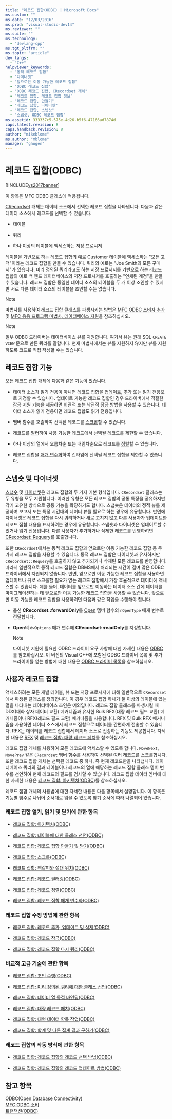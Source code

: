 ```yaml
---
title: "레코드 집합(ODBC) | Microsoft Docs"
ms.custom: ""
ms.date: "12/03/2016"
ms.prod: "visual-studio-dev14"
ms.reviewer: ""
ms.suite: ""
ms.technology: 
  - "devlang-cpp"
ms.tgt_pltfrm: ""
ms.topic: "article"
dev_langs: 
  - "C++"
helpviewer_keywords: 
  - "동적 레코드 집합"
  - "다이너셋"
  - "앞으로만 이동 가능한 레코드 집합"
  - "ODBC 레코드 집합"
  - "ODBC 레코드 집합, CRecordset 개체"
  - "레코드 집합, 레코드 집합 정보"
  - "레코드 집합, 만들기"
  - "레코드 집합, 다이너셋"
  - "레코드 집합, 스냅샷"
  - "스냅샷, ODBC 레코드 집합"
ms.assetid: 333337c5-575e-4d26-b5f6-47166ad7874d
caps.latest.revision: 8
caps.handback.revision: 8
author: "mikeblome"
ms.author: "mblome"
manager: "ghogen"
---
```

# 레코드 집합(ODBC)
[!INCLUDE[vs2017banner](../../assembler/inline/includes/vs2017banner.md)]

이 항목은 MFC ODBC 클래스에 적용됩니다.  
  
 [CRecordset](../../mfc/reference/crecordset-class.md) 개체는 데이터 소스에서 선택한 레코드 집합을 나타냅니다.  다음과 같은 데이터 소스에서 레코드를 선택할 수 있습니다.  
  
-   테이블  
  
-   쿼리  
  
-   하나 이상의 테이블에 액세스하는 저장 프로시저  
  
 테이블을 기반으로 하는 레코드 집합의 예로 Customer 테이블에 액세스하는 "모든 고객"이라는 레코드 집합을 만들 수 있습니다.  쿼리의 예로는 "Joe Smith의 모든 구매서"가 있습니다. 미리 정의된 쿼리라고도 하는 저장 프로시저를 기반으로 하는 레코드 집합의 예로 백 엔드 데이터베이스의 저장 프로시저를 호출하는 "연체된 계정"을 만들 수 있습니다.  레코드 집합은 동일한 데이터 소스의 테이블을 두 개 이상 조인할 수 있지만 서로 다른 데이터 소스의 테이블을 조인할 수는 없습니다.  
  
> [!NOTE]
>  마법사를 사용하여 레코드 집합 클래스를 파생시키는 방법은 [MFC ODBC 소비자 추가](../../mfc/reference/adding-an-mfc-odbc-consumer.md) 및 [MFC 응용 프로그램 마법사, 데이터베이스 지원](../../mfc/reference/database-support-mfc-application-wizard.md)을 참조하십시오.  
  
> [!NOTE]
>  일부 ODBC 드라이버는 데이터베이스 뷰를 지원합니다.  여기서 뷰는 원래 SQL `CREATE VIEW` 문으로 만든 쿼리를 말합니다.  현재 마법사에서는 뷰를 지원하지 않지만 뷰를 지원하도록 코드로 직접 작성할 수는 있습니다.  
  
##  <a name="_core_recordset_capabilities"></a> 레코드 집합 기능  
 모든 레코드 집합 개체에 다음과 같은 기능이 있습니다.  
  
-   데이터 소스가 읽기 전용이 아니면 레코드 집합을 [업데이트](../../data/odbc/recordset-adding-updating-and-deleting-records-odbc.md), [추가](../../data/odbc/recordset-adding-updating-and-deleting-records-odbc.md) 또는 읽기 전용으로 지정할 수 있습니다.  업데이트 가능한 레코드 집합인 경우 드라이버에서 적절한 잠금 지원 기능을 제공하면 비관적 또는 낙관적 [잠금](../../data/odbc/recordset-locking-records-odbc.md) 방법을 사용할 수 있습니다.  데이터 소스가 읽기 전용이면 레코드 집합도 읽기 전용입니다.  
  
-   멤버 함수를 호출하여 선택된 레코드를 [스크롤](../../data/odbc/recordset-scrolling-odbc.md)할 수 있습니다.  
  
-   레코드를 [필터](../../data/odbc/recordset-filtering-records-odbc.md)하여 사용 가능한 레코드에서 선택될 레코드를 제한할 수 있습니다.  
  
-   하나 이상의 열에서 오름차순 또는 내림차순으로 레코드를 [정렬](../../data/odbc/recordset-sorting-records-odbc.md)할 수 있습니다.  
  
-   레코드 집합을 [매개 변수화](../../data/odbc/recordset-parameterizing-a-recordset-odbc.md)하여 런타임에 선택될 레코드 집합을 제한할 수 있습니다.  
  
##  <a name="_core_snapshots_and_dynasets"></a> 스냅숏 및 다이너셋  
 [스냅숏](../../data/odbc/snapshot.md) 및 [다이너셋](../../data/odbc/dynaset.md)은 레코드 집합의 두 가지 기본 형식입니다.  `CRecordset` 클래스는 두 유형을 모두 지원합니다.  이러한 유형은 모든 레코드 집합의 공통 특징을 공유하지만 각기 고유한 방식으로 공통 기능을 확장하기도 합니다.  스냅숏은 데이터의 정적 뷰를 제공하며 보고서 또는 특정 시간대의 데이터 뷰를 필요로 하는 경우에 유용합니다.  반면에 다이너셋은 레코드 집합을 다시 쿼리하거나 새로 고치지 않고 다른 사용자가 업데이트한 레코드 집합 내용을 표시하려는 경우에 유용합니다.  스냅숏과 다이너셋은 업데이트할 수 있거나 읽기 전용입니다.  다른 사용자가 추가하거나 삭제한 레코드를 반영하려면 [CRecordset::Requery](../Topic/CRecordset::Requery.md)를 호출합니다.  
  
 또한 `CRecordset`에서는 동적 레코드 집합과 앞으로만 이동 가능한 레코드 집합 등 두 가지 레코드 집합을 사용할 수 있습니다.  동적 레코드 집합은 다이너셋과 유사하지만 `CRecordset::Requery`를 호출하지 않고 추가되거나 삭제된 모든 레코드를 반영합니다.  따라서 일반적으로 동적 레코드 집합은 DBMS에서 처리되는 시간이 길며 많은 ODBC 드라이버에서 지원되지 않습니다.  반면, 앞으로만 이동 가능한 레코드 집합을 사용하면 업데이트나 뒤로 스크롤할 필요가 없는 레코드 집합에서 가장 효율적으로 데이터에 액세스할 수 있습니다.  예를 들어, 데이터를 앞으로만 이동하는 데이터 소스 간에 데이터를 마이그레이션하는 데 앞으로만 이동 가능한 레코드 집합을 사용할 수 있습니다.  앞으로만 이동 가능한 레코드 집합을 사용하려면 다음과 같은 작업을 수행해야 합니다.  
  
-   옵션 **CRecordset::forwardOnly**를 [Open](../Topic/CRecordset::Open.md) 멤버 함수의 `nOpenType` 매개 변수로 전달합니다.  
  
-   **Open**의 `dwOptions` 매개 변수에 **CRecordset::readOnly**를 지정합니다.  
  
    > [!NOTE]
    >  다이너셋 지원에 필요한 ODBC 드라이버 요구 사항에 대한 자세한 내용은 [ODBC](../../data/odbc/odbc-basics.md)를 참조하십시오.  이 버전의 Visual C\+\+에 포함된 ODBC 드라이버 목록 및 추가 드라이버를 얻는 방법에 대한 내용은 [ODBC 드라이버 목록](../../data/odbc/odbc-driver-list.md)을 참조하십시오.  
  
##  <a name="_core_your_recordsets"></a> 사용자 레코드 집합  
 액세스하려는 모든 개별 테이블, 뷰 또는 저장 프로시저에 대해 일반적으로 `CRecordset`에서 파생된 클래스를 정의합니다. 이 경우 레코드 집합 하나가 둘 이상의 테이블에 있는 열을 나타내는 데이터베이스 조인은 예외입니다. 레코드 집합 클래스를 파생시킬 때 DDX\(대화 상자 데이터 교환\) 메커니즘과 유사한 Bulk RFX\(대량 레코드 필드 교환\) 메커니즘이나 RFX\(레코드 필드 교환\) 메커니즘을 사용합니다.  RFX 및 Bulk RFX 메커니즘을 사용하면 데이터 소스에서 레코드 집합으로 데이터를 간편하게 전송할 수 있습니다. RFX는 데이터를 레코드 집합에서 데이터 소스로 전송하는 기능도 제공합니다.  자세한 내용은 [RFX](../../data/odbc/record-field-exchange-rfx.md) 및 [레코드 집합: 대량 레코드 페치](../../data/odbc/recordset-fetching-records-in-bulk-odbc.md)를 참조하십시오.  
  
 레코드 집합 개체를 사용하여 모든 레코드에 액세스할 수 있도록 합니다.  `MoveNext`, `MovePrev` 같은 `CRecordset` 멤버 함수를 사용하여 선택된 여러 레코드를 스크롤합니다.  또한 레코드 집합 개체는 선택된 레코드 중 하나, 즉 현재 레코드만을 나타냅니다.  데이터베이스 쿼리의 결과 테이블이나 레코드의 열에 해당하는 레코드 집합 클래스 멤버 변수를 선언하여 현재 레코드의 필드를 검사할 수 있습니다.  레코드 집합 데이터 멤버에 대한 자세한 내용은 [레코드 집합: 아키텍처\(ODBC\)](../../data/odbc/recordset-architecture-odbc.md)를 참조하십시오.  
  
 레코드 집합 개체의 사용법에 대한 자세한 내용은 다음 항목에서 설명합니다.  이 항목은 기능별 범주로 나뉘어 순서대로 읽을 수 있도록 찾기 순서에 따라 나열되어 있습니다.  
  
### 레코드 집합 열기, 읽기 및 닫기에 관한 항목  
  
-   [레코드 집합: 아키텍처\(ODBC\)](../../data/odbc/recordset-architecture-odbc.md)  
  
-   [레코드 집합: 테이블에 대한 클래스 선언\(ODBC\)](../../data/odbc/recordset-declaring-a-class-for-a-table-odbc.md)  
  
-   [레코드 집합: 레코드 집합 만들기 및 닫기\(ODBC\)](../../data/odbc/recordset-creating-and-closing-recordsets-odbc.md)  
  
-   [레코드 집합: 스크롤\(ODBC\)](../../data/odbc/recordset-scrolling-odbc.md)  
  
-   [레코드 집합: 책갈피와 절대 위치\(ODBC\)](../../data/odbc/recordset-bookmarks-and-absolute-positions-odbc.md)  
  
-   [레코드 집합: 레코드 필터링\(ODBC\)](../../data/odbc/recordset-filtering-records-odbc.md)  
  
-   [레코드 집합: 레코드 정렬\(ODBC\)](../../data/odbc/recordset-sorting-records-odbc.md)  
  
-   [레코드 집합: 레코드 집합 매개 변수화\(ODBC\)](../../data/odbc/recordset-parameterizing-a-recordset-odbc.md)  
  
### 레코드 집합 수정 방법에 관한 항목  
  
-   [레코드 집합: 레코드 추가, 업데이트 및 삭제\(ODBC\)](../../data/odbc/recordset-adding-updating-and-deleting-records-odbc.md)  
  
-   [레코드 집합: 레코드 잠금\(ODBC\)](../../data/odbc/recordset-locking-records-odbc.md)  
  
-   [레코드 집합: 레코드 집합 다시 쿼리\(ODBC\)](../../data/odbc/recordset-requerying-a-recordset-odbc.md)  
  
### 비교적 고급 기술에 관한 항목  
  
-   [레코드 집합: 조인 수행\(ODBC\)](../../data/odbc/recordset-performing-a-join-odbc.md)  
  
-   [레코드 집합: 미리 정의된 쿼리에 대한 클래스 선언\(ODBC\)](../../data/odbc/recordset-declaring-a-class-for-a-predefined-query-odbc.md)  
  
-   [레코드 집합: 데이터 열 동적 바인딩\(ODBC\)](../../data/odbc/recordset-dynamically-binding-data-columns-odbc.md)  
  
-   [레코드 집합: 대량 레코드 페치\(ODBC\)](../../data/odbc/recordset-fetching-records-in-bulk-odbc.md)  
  
-   [레코드 집합: 대형 데이터 항목 작업\(ODBC\)](../../data/odbc/recordset-working-with-large-data-items-odbc.md)  
  
-   [레코드 집합: 합계 및 다른 집계 결과 구하기\(ODBC\)](../../data/odbc/recordset-obtaining-sums-and-other-aggregate-results-odbc.md)  
  
### 레코드 집합의 작동 방식에 관한 항목  
  
-   [레코드 집합: 레코드 집합의 레코드 선택 방법\(ODBC\)](../../data/odbc/recordset-how-recordsets-select-records-odbc.md)  
  
-   [레코드 집합: 레코드 집합의 레코드 업데이트 방법\(ODBC\)](../../data/odbc/recordset-how-recordsets-update-records-odbc.md)  
  
## 참고 항목  
 [ODBC\(Open Database Connectivity\)](../../data/odbc/open-database-connectivity-odbc.md)   
 [MFC ODBC 소비](../../mfc/reference/adding-an-mfc-odbc-consumer.md)   
 [트랜잭션\(ODBC\)](../../data/odbc/transaction-odbc.md)